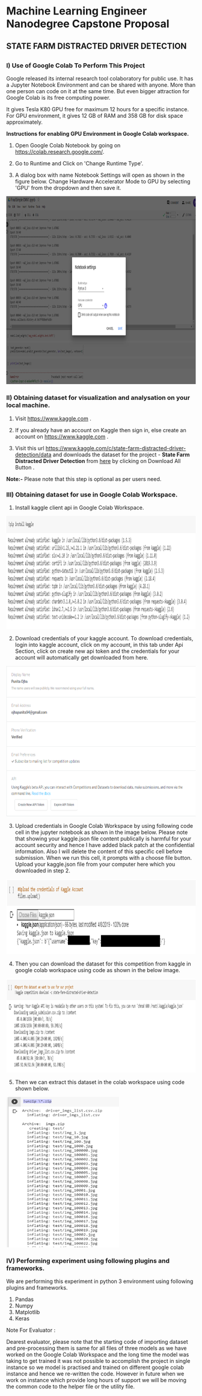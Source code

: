 # **Machine Learning Engineer Nanodegree Capstone Proposal**

## **STATE FARM DISTRACTED DRIVER DETECTION**

##
###

##
##

### I) Use of Google Colab To Perform This Project

Google released its internal research tool colaboratory for public use. It has a Jupyter Notebook Environment and can be shared with anyone. More than one person can code on it at the same time. 
But even bigger attraction for Google Colab is its free computing power. 

It gives Tesla K80 GPU free for maximum 12 hours for a specific instance. For GPU environment, it gives 12 GB of RAM and 358 GB for disk space approximately.

**Instructions for enabling GPU Environment in Google Colab workspace.**

1. Open Google Colab Notebook by going on https://colab.research.google.com/.

2. Go to Runtime and Click on 'Change Runtime Type'.

3. A dialog box with name Notebook Settings will open as shown in the figure below. Change Hardware Accelerator Mode to GPU by selecting 'GPU' from the dropdown and then save it.<br/>
<img src='Gcolab.PNG' width=850 height=500>


### II) Obtaining dataset for visualization and analysation on your local machine. 



1. Visit https://www.kaggle.com . 

2. If you already have an account on Kaggle then sign in, else create an account on https://www.kaggle.com . 

3. Visit this url https://www.kaggle.com/c/state-farm-distracted-driver-detection/data and downloads the dataset for the project - **State Farm Distracted Driver Detection** from [here](https://www.kaggle.com/c/state-farm-distracted-driver-detection/data) by clicking on Download All Button . 

**Note:-** Please note that this step is optional as per users need.

### III) Obtaining dataset for use in Google Colab Workspace. 

1. Install kaggle client api in Google Colab Workspace. 

<img src='kaggle.PNG' width=1000 height=300>

2. Download credentials of your kaggle account. To download credentials, login into kaggle account, click on my account, in this tab under Api Section, click on create new api token and the credentials for your account will automatically get downloaded from here.
<img src='account.PNG' width=800 height=400>

3. Upload credentials in Google Colab Workspace by using following code cell in the jupyter notebook as shown in the image below. Please note that showing your kaggle.json file content publically is harmful for your account security and hence I have added black patch at the confidential information. Also I will delete the content of this specific cell before submission. When we run this cell, it prompts with a choose file button. Upload your kaggle.json file from your computer here which you downloaded in step 2. 

<img src='Upload.PNG' width=1000 height=200>

4. Then you can download the dataset for this competition from kaggle in google colab workspace using code as shown in the below image. <br/>
<img src='download.PNG' width=900 height=250>

5. Then we can extract this dataset in the colab workspace using code shown below. <br/>

<img src='unzip1.PNG' width=300 height=400>

### IV) Performing experiment using following plugins and frameworks. 

We are performing this experiment in python 3 environment using following plugins and frameworks.<br/>

1. Pandas
2. Numpy
3. Matplotlib
4. Keras


Note For Evaluator : 

Dearest evaluator, please note that the starting code of importing dataset and pre-processing them is same for all files of three models as we have worked on the Google Colab Workspace and the long time the model was taking to get trained it was not possible to accomplish the project in single instance so we model is practised and trained on different google colab instance and hence we re-written the code. However in future when we work on instance which provide long hours of support we will be moving the common code to the helper file or the utility file.  








